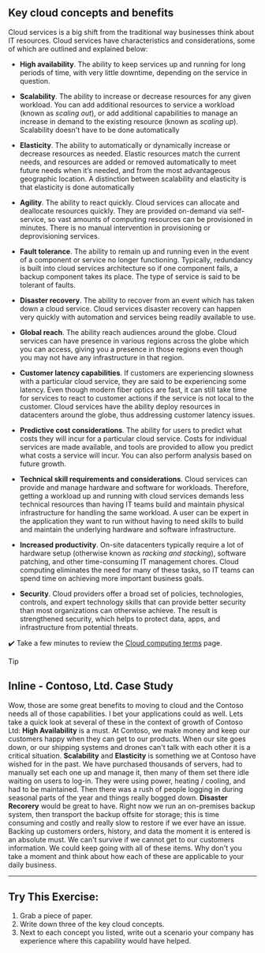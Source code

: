 ## Key cloud concepts and benefits

Cloud services is a big shift from the traditional way businesses think about IT resources. Cloud services have characteristics and considerations, some of which are outlined and explained below:

- **High availability**. The ability to keep services up and running for long periods of time, with very little downtime, depending on the service in question.

- **Scalability**. The ability to increase or decrease resources for any given workload. You can add additional resources to service a workload (known as *scaling out*), or add additional capabilities to manage an increase in demand to the existing resource (known as *scaling up*). Scalability doesn't have to be done automatically

- **Elasticity**. The ability to automatically or dynamically increase or decrease resources as needed. Elastic resources match the current needs, and resources are added or removed automatically to meet future needs when it’s needed, and from the most advantageous geographic location. A distinction between scalability and elasticity is that elasticity is done automatically

- **Agility**. The ability to react quickly. Cloud services can allocate and deallocate resources quickly. They are provided on-demand via self-service, so vast amounts of computing resources can be provisioned in minutes. There is no manual intervention in provisioning or deprovisioning services.

- **Fault tolerance**. The ability to remain up and running even in the event of a component or service no longer functioning. Typically, redundancy is built into cloud services architecture so if one component fails, a backup component takes its place. The type of service is said to be tolerant of faults.

- **Disaster recovery**. The ability to recover from an event which has taken down a cloud service. Cloud services disaster recovery can happen very quickly with automation and services being readily available to use.

- **Global reach**. The ability reach audiences around the globe. Cloud services can have presence in various regions across the globe which you can access, giving you a presence in those regions even though you may not have any infrastructure in that region.

- **Customer latency capabilities**. If customers are experiencing slowness with a particular cloud service, they are said to be experiencing some latency. Even though modern fiber optics are  fast, it can still take time for services to react to customer actions if the service is not local to the customer. Cloud services have the ability deploy resources in datacenters around the globe, thus addressing customer latency issues.

- **Predictive cost considerations**. The ability for users to predict what costs they will incur for a particular cloud service. Costs for individual services are made available, and tools are provided to allow you predict what costs a service will incur. You can also perform analysis based on future growth.

- **Technical skill requirements and considerations**. Cloud services can provide and manage hardware and software for workloads. Therefore, getting a workload up and running with cloud services demands less technical resources than having IT teams build and maintain physical infrastructure for handling the same workload. A user can be expert in the application they want to run without having to need skills to build and maintain the underlying hardware and software infrastructure.

- **Increased productivity**. On-site datacenters typically require a lot of hardware setup (otherwise known as *racking and stacking*), software patching, and other time-consuming IT management chores. Cloud computing eliminates the need for many of these tasks, so IT teams can spend time on achieving more important business goals.

- **Security**. Cloud providers offer a broad set of policies, technologies, controls, and expert technology skills that can provide better security than most organizations can otherwise achieve. The result is strengthened security, which helps to protect data, apps, and infrastructure from potential threats.

✔️  Take a few minutes to review the [Cloud computing terms](https://azure.microsoft.com/overview/cloud-computing-dictionary?azure-portal=true) page.

> [!TIP]
> ## Inline - Contoso, Ltd. Case Study
>
> Wow, those are some great benefits to moving to cloud and the Contoso needs all of those capabilities.  I bet your applications could as well.  Lets take a quick look at several of these in the context of growth of Contoso Ltd:
> **High Availability** is a must. At Contoso, we make money and keep our customers happy when they can get to our products.  When our site goes down, or our shipping systems and drones can't talk with each other it is a critical situation.
> **Scalability** and **Elasticity** is something we at Contoso have wished for in the past.  We have purchased thousands of servers, had to manually set each one up and manage it, then many of them set there idle waiting on users to log-in.  They were using power, heating / cooling, and had to be maintained.  Then there was a rush of people logging in during seasonal parts of the year and things really bogged down.
> **Disaster Recorery** would be great to have.  Right now we run an on-premises backup system, then transport the backup offsite for storage; this is time consuming and costly and really slow to restore if we ever have an issue.  Backing up customers orders, history, and data the moment it is entered is an absolute must.  We can't survive if we cannot get to our customers information.
> We could keep going with all of these items.  Why don't you take a moment and think about how each of these are applicable to your daily business.

---

## Try This Exercise:
1. Grab a piece of paper.
2. Write down three of the key cloud concepts.
3. Next to each concept you listed, write out a scenario your company has experience where this capability would have helped.

